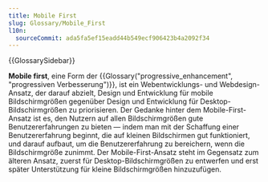 ```yaml
---
title: Mobile First
slug: Glossary/Mobile_First
l10n:
  sourceCommit: ada5fa5ef15eadd44b549ecf906423b4a2092f34
---
```


{{GlossarySidebar}}

**Mobile first**, eine Form der {{Glossary("progressive_enhancement", "progressiven Verbesserung")}}, ist ein Webentwicklungs- und Webdesign-Ansatz, der darauf abzielt, Design und Entwicklung für mobile Bildschirmgrößen gegenüber Design und Entwicklung für Desktop-Bildschirmgrößen zu priorisieren. Der Gedanke hinter dem Mobile-First-Ansatz ist es, den Nutzern auf allen Bildschirmgrößen gute Benutzererfahrungen zu bieten — indem man mit der Schaffung einer Benutzererfahrung beginnt, die auf kleinen Bildschirmen gut funktioniert, und darauf aufbaut, um die Benutzererfahrung zu bereichern, wenn die Bildschirmgröße zunimmt. Der Mobile-First-Ansatz steht im Gegensatz zum älteren Ansatz, zuerst für Desktop-Bildschirmgrößen zu entwerfen und erst später Unterstützung für kleine Bildschirmgrößen hinzuzufügen.
